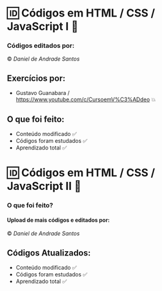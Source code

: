# :id: Códigos em HTML / CSS / JavaScript I :link:
### Códigos editados por:
:copyright: *Daniel de Andrade Santos*
## Exercícios por: 
* Gustavo Guanabara  / <https://www.youtube.com/c/CursoemV%C3%ADdeo> :boom:
## O que foi feito:
* Conteúdo modificado :white_check_mark:
* Códigos foram estudados :white_check_mark:
* Aprendizado total :white_check_mark:
# :id: Códigos em HTML / CSS / JavaScript II :link:
### O que foi feito?
#### Upload de mais códigos e editados por:
:copyright: *Daniel de Andrade Santos*
## Códigos Atualizados:
* Conteúdo modificado :white_check_mark:
* Códigos foram estudados :white_check_mark:
* Aprendizado total :white_check_mark:

